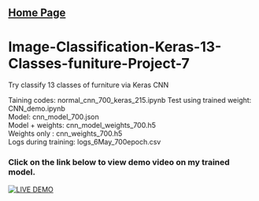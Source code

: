 ## [Home Page](https://noelcodes.github.io/)

# Image-Classification-Keras-13-Classes-funiture-Project-7
Try classify 13 classes of furniture via Keras CNN

Taining codes: normal_cnn_700_keras_215.ipynb
Test using trained weight: CNN_demo.ipynb	
Model: cnn_model_700.json	
Model + weights: cnn_model_weights_700.h5	
Weights only : cnn_weights_700.h5	
Logs during training: logs_6May_700epoch.csv	

### Click on the link below to view demo video on my trained model.
[![LIVE DEMO](https://i.imgur.com/bJixWTi.jpg)](https://youtu.be/r_jMNsYlsbY)
